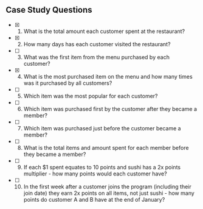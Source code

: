 ## Case Study Questions

- [x] 1. What is the total amount each customer spent at the restaurant?

- [x] 2. How many days has each customer visited the restaurant?

- [ ] 3. What was the first item from the menu purchased by each customer?

- [x] 4. What is the most purchased item on the menu and how many times was it purchased by all customers?

- [ ] 5. Which item was the most popular for each customer?

- [ ] 6. Which item was purchased first by the customer after they became a member?

- [ ] 7. Which item was purchased just before the customer became a member?

- [ ] 8. What is the total items and amount spent for each member before they became a member?

- [ ] 9. If each $1 spent equates to 10 points and sushi has a 2x points multiplier - how many points would each customer have?

- [ ] 10. In the first week after a customer joins the program (including their join date) they earn 2x points on all items, not just sushi - how many points do customer A and B have at the end of January?
